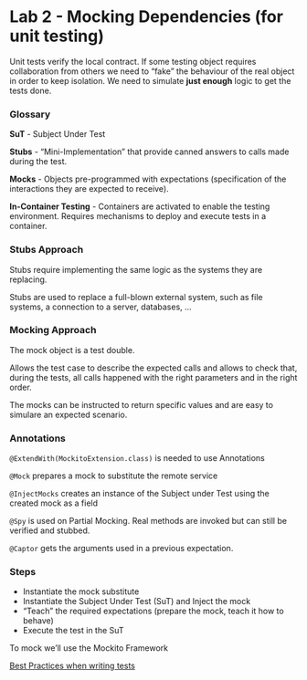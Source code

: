 # Lab 2 - Mocking Dependencies (for unit testing)



Unit tests verify the local contract. If some testing object requires collaboration from others we need to “fake” the behaviour of the real object in order to keep isolation. We need to simulate **just enough** logic to get the tests done.

### Glossary

**SuT** - Subject Under Test

**Stubs** - “Mini-Implementation” that provide canned answers to calls made during the test.

**Mocks** - Objects pre-programmed with expectations (specification of the interactions they are expected to receive).

**In-Container Testing** - Containers are activated to enable the testing environment. Requires mechanisms to deploy and execute tests in a container.

### Stubs Approach

Stubs require implementing the same logic as the systems they are replacing.

Stubs are used to replace a full-blown external system, such as file systems, a connection to a server, databases, ...

### Mocking Approach

The mock object is a test double.

Allows the test case to describe the expected calls and allows to check that, during the tests, all calls happened with the right parameters and in the right order.

The mocks can be instructed to return specific values and are easy to simulare an expected scenario.

### Annotations

`@ExtendWith(MockitoExtension.class)` is needed to use Annotations

`@Mock` prepares a mock to substitute the remote service

`@InjectMocks` creates an instance of the Subject under Test using the created mock as a field

`@Spy` is used on Partial Mocking. Real methods are invoked but can still be verified and stubbed.

`@Captor` gets the arguments used in a previous expectation.

### Steps

- Instantiate the mock substitute
- Instantiate the Subject Under Test (SuT) and Inject the mock
- “Teach” the required expectations (prepare the mock, teach it how to behave)
- Execute the test in the SuT

To mock we’ll use the Mockito Framework

[Best Practices when writing tests](https://github.com/mockito/mockito/wiki/How-to-write-good-tests)

